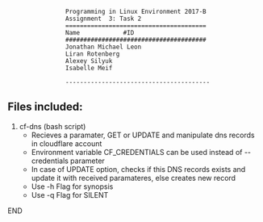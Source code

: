 					Programming in Linux Environment 2017-B
					Assignment  3: Task 2
					=======================================
					Name			#ID
					#######################################
					Jonathan Michael Leon	
					Liran Rotenberg 	
					Alexey Silyuk		
					Isabelle Meif		

					----------------------------------------

Files included:
---------------



1. cf-dns (bash script)
	- Recieves a paramater, GET or UPDATE and manipulate dns records in cloudflare account
	- Environment variable CF_CREDENTIALS can be used instead of --credentials parameter
	- In case of UPDATE option, checks if this DNS records exists and update it with received paramateres, else creates new record
	- Use -h Flag for synopsis
	- Use -q Flag for SILENT


END

